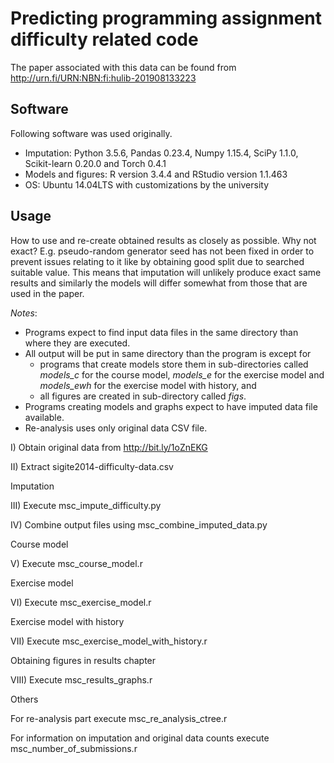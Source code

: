 # Predicting programming assignment difficulty related code

The paper associated with this data can be found from http://urn.fi/URN:NBN:fi:hulib-201908133223

## Software

Following software was used originally.

- Imputation: Python 3.5.6, Pandas 0.23.4, Numpy 1.15.4, SciPy 1.1.0, Scikit-learn 0.20.0 and Torch 0.4.1
- Models and figures: R version 3.4.4 and RStudio version 1.1.463
- OS: Ubuntu 14.04LTS with customizations by the university

## Usage

How to use and re-create obtained results as closely as possible. Why not exact? E.g. pseudo-random generator seed has not been fixed in order to prevent issues relating to it like by obtaining good split due to searched suitable value. This means that imputation will unlikely produce exact same results and similarly the models will differ somewhat from those that are used in the paper.

*Notes*:
- Programs expect to find input data files in the same directory than where they are executed.
- All output will be put in same directory than the program is except for
  - programs that create models store them in sub-directories called *models_c* for the course model, *models_e* for the exercise model and *models_ewh* for the exercise model with history, and
  - all figures are created in sub-directory called *figs*.
- Programs creating models and graphs expect to have imputed data file available.
- Re-analysis uses only original data CSV file.

I) Obtain original data from http://bit.ly/1oZnEKG

II) Extract sigite2014-difficulty-data.csv

Imputation

III) Execute msc_impute_difficulty.py

IV) Combine output files using msc_combine_imputed_data.py

Course model

V) Execute msc_course_model.r

Exercise model

VI) Execute msc_exercise_model.r

Exercise model with history

VII) Execute msc_exercise_model_with_history.r

Obtaining figures in results chapter

VIII) Execute msc_results_graphs.r

Others

For re-analysis part execute msc_re_analysis_ctree.r

For information on imputation and original data counts execute msc_number_of_submissions.r
